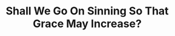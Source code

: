 ---
artist: 'The Soft Pink Truth'
title: 'Shall We Go On Sinning So That Grace May Increase?'
apple_link: 'https://music.apple.com/us/album/shall-we-go-on-sinning-so-that-grace-may-increase/1498841164'
link: 'https://www.dropbox.com/s/b2suix9pwr0dt8g/softpink.zip?dl=1'
content: "Drew Daniel's Soft Pink Truth moniker stolen my heart for almost two decades with his take on left-field house, electro, and everything in between, but nothing he's done in Matmos or as S.P.T. could've prepared me for the revelatory _Shall We Go On Sinning So That Grace May Increase?_. What began as an emotional response to rising facism around the globe, Daniels utilized his creativity as a form of self-care and crafted his most joyous and gracious record yet. It's almost devotional in it's grace and gratitude. Truly one of the year's best.\n"
new_image: ../assets/FFWD/pink.jpg
published_date: '2020-05-03T00:40:19.000Z'
---